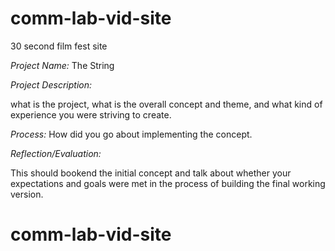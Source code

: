 # comm-lab-vid-site
30 second film fest site

*Project Name:* The String


*Project Description:*



 what is the project, what is the overall concept and theme, and what kind of experience you were striving to create.


*Process:* How did you go about implementing the concept.


*Reflection/Evaluation:*

 This should bookend the initial concept and talk about whether your expectations and goals were met in the process of building the final working version.



# comm-lab-vid-site

